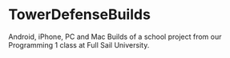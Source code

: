 # TowerDefenseBuilds
Android, iPhone, PC and Mac Builds of a school project from our Programming 1 class at Full Sail University.
